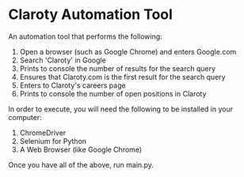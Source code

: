 # Claroty Automation Tool

An automation tool that performs the following:

1. Open a browser (such as Google Chrome) and enters Google.com
2. Search 'Claroty' in Google
3. Prints to console the number of results for the search query
4. Ensures that Claroty.com is the first result for the search query
5. Enters to Claroty's careers page
6. Prints to console the number of open positions in Claroty

In order to execute, you will need the following to be installed in your computer:
1. ChromeDriver
2. Selenium for Python
3. A Web Browser (like Google Chrome)

Once you have all of the above, run main.py.